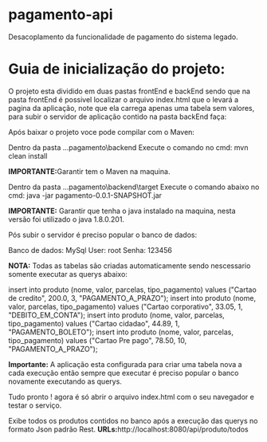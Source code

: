 # pagamento-api
Desacoplamento da funcionalidade de pagamento do sistema legado.

# Guia de inicialização do projeto:

O projeto esta dividido em duas pastas frontEnd e backEnd sendo que na pasta frontEnd é possivel
localizar o arquivo index.html que o levará a pagina da aplicação, note que ela carrega apenas 
uma tabela sem valores, para subir o servidor de aplicação contido na pasta backEnd faça:

Após baixar o projeto voce pode compilar com o Maven:

Dentro da pasta ...pagamento\backend
Execute o comando no cmd:
mvn clean install

<b>IMPORTANTE:</b>Garantir tem o Maven na maquina.

Dentro da pasta ...pagamento\backend\target
Execute o comando abaixo no cmd:
java -jar pagamento-0.0.1-SNAPSHOT.jar

<b>IMPORTANTE:</b> Garantir que tenha o java instalado na maquina, nesta  versão foi utilizado o java 1.8.0.201.

Pós subir o servidor é preciso popular o banco de dados:

Banco de dados: MySql
User: root
Senha: 123456

<b>NOTA:</b> Todas as tabelas são criadas automaticamente sendo nescessario somente executar as querys abaixo:

insert into produto (nome, valor, parcelas, tipo_pagamento) values ("Cartao de credito", 200.0, 3, "PAGAMENTO_A_PRAZO");
insert into produto (nome, valor, parcelas, tipo_pagamento) values ("Cartao corporativo", 33.05, 1, "DEBITO_EM_CONTA");
insert into produto (nome, valor, parcelas, tipo_pagamento) values ("Cartao cidadao", 44.89, 1, "PAGAMENTO_BOLETO");
insert into produto (nome, valor, parcelas, tipo_pagamento) values ("Cartao Pre pago", 78.50, 10, "PAGAMENTO_A_PRAZO");

<b>Importante:</b> A aplicação esta configurada para criar uma tabela nova a cada execução então sempre que executar é preciso popular o banco novamente executando as querys.

Tudo pronto ! agora é só abrir o arquivo index.html com o seu navegador e testar o serviço.

Exibe todos os produtos contidos no banco após a execução das querys no formato Json padrão Rest.
<b>URLs:</b>http://localhost:8080/api/produto/todos


